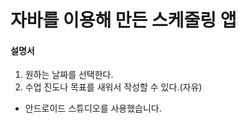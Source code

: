 # 자바를 이용해 만든 스케줄링 앱
#### 설명서
1. 원하는 날짜를 선택한다.
2. 수업 진도나 목표를 새워서 작성할 수 있다.(자유)
 - 안드로이드 스튜디오를 사용했습니다.
